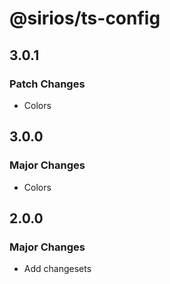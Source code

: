 # @sirios/ts-config

## 3.0.1

### Patch Changes

- Colors

## 3.0.0

### Major Changes

- Colors

## 2.0.0

### Major Changes

- Add changesets

